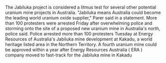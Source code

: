 The Jabiluka project is considered a litmus test for several other potential uranium mine projects in Australia.
"Jabiluka means Australia could become the leading world uranium oxide supplier," Parer said in a statement.
More than 100 protesters were arrested Friday after overwhelming police and storming onto the site of a proposed new uranium mine in Australia's north, police said.
Police arrested more than 100 protesters Tuesday at Energy Resources of Australia's Jabiluka mine development at Kakadu, a world heritage listed area in the Northern Territory.
A fourth uranium mine could be approved within a year after Energy Resources Australia ( ERA ) company moved to fast-track for the Jabiluka mine in Kakadu 